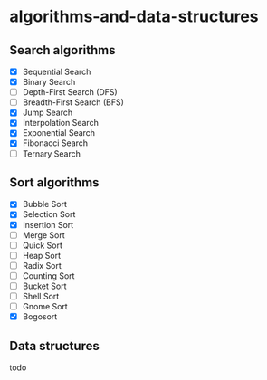 # algorithms-and-data-structures

## Search algorithms
- [x] Sequential Search
- [x] Binary Search
- [ ] Depth-First Search (DFS)
- [ ] Breadth-First Search (BFS)
- [x] Jump Search
- [x] Interpolation Search
- [x] Exponential Search
- [x] Fibonacci Search
- [ ] Ternary Search

## Sort algorithms
- [x] Bubble Sort
- [x] Selection Sort
- [x] Insertion Sort
- [ ] Merge Sort
- [ ] Quick Sort
- [ ] Heap Sort
- [ ] Radix Sort
- [ ] Counting Sort
- [ ] Bucket Sort
- [ ] Shell Sort
- [ ] Gnome Sort
- [x] Bogosort

## Data structures
todo